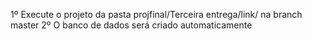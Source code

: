 1º Execute o projeto da pasta projfinal/Terceira entrega/link/ na branch master
2º O banco de dados será criado automaticamente

